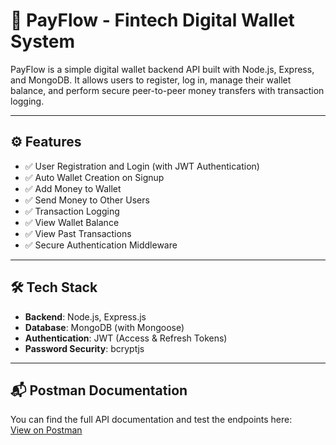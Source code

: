 # 💸 PayFlow - Fintech Digital Wallet System

PayFlow is a simple digital wallet backend API built with Node.js, Express, and MongoDB. It allows users to register, log in, manage their wallet balance, and perform secure peer-to-peer money transfers with transaction logging.


---

## ⚙️ Features

- ✅ User Registration and Login (with JWT Authentication)
- ✅ Auto Wallet Creation on Signup
- ✅ Add Money to Wallet
- ✅ Send Money to Other Users
- ✅ Transaction Logging
- ✅ View Wallet Balance
- ✅ View Past Transactions
- ✅ Secure Authentication Middleware

---

## 🛠️ Tech Stack

- **Backend**: Node.js, Express.js
- **Database**: MongoDB (with Mongoose)
- **Authentication**: JWT (Access & Refresh Tokens)
- **Password Security**: bcryptjs

---

## 📬 Postman Documentation

You can find the full API documentation and test the endpoints here:  
[View on Postman](https://documenter.getpostman.com/view/41853757/2sB2x3msVr)
